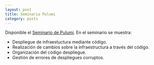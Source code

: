 ```yaml
---
layout: post
title: Seminario Pulumi
category: posts
---
```


Disponible el [Seminario de Pulumi](https://ualmtorres.github.io/seminario-pulumi/). En el seminario se muestra:

* Despliegue de infraestuctura mediante código.
* Realización de cambios sobre la infraestructura a través del código.
* Organización del código despliegue.
* Gestión de errores de despliegues corruptos.
